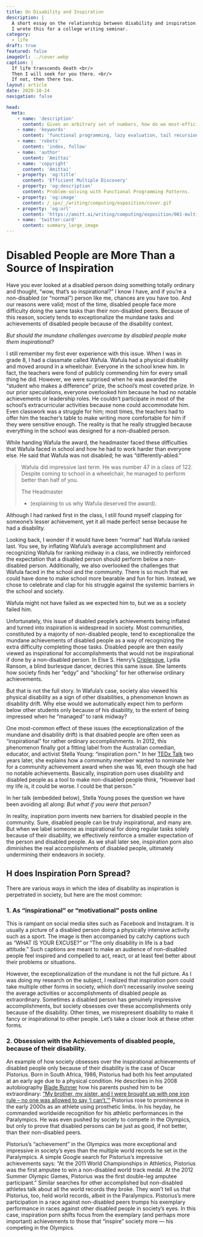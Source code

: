 ```yaml
---
title: On Disability and Inspiration
description: |
  A short essay on the relationship between disability and inspiration.
  I wrote this for a college writing seminar.
category:
  - life
draft: true
featured: false
imageUrl: ../cover.webp
caption: |
  If life transcends death <br/>
  Then I will seek for you there. <br/>
  If not, then there too.
layout: article
date: 2020-10-24
navigation: false

head:
  meta:
    - name: 'description'
      content: Given an arbitrary set of numbers, how do we most-efficiently find their smallest common multiple?
    - name: 'keywords'
      content: 'functional programming, lazy evaluation, tail recursion, generators, haskell, project euler'
    - name: 'robots'
      content: 'index, follow'
    - name: 'author'
      content: 'Amittai'
    - name: 'copyright'
      content: 'Amittai'
    - property: 'og:title'
      content: 'Efficient Multiple Discovery'
    - property: 'og:description'
      content: Problem-solving with Functional Programming Patterns.
    - property: 'og:image'
      content: /_ipx/_/writing/computing/exposition/cover.gif
    - property: 'og:url'
      content: 'https://amitt.ai/writing/computing/exposition/001-multiples-sum'
    - name: 'twitter:card'
      content: summary_large_image
---
```


# Disabled People are More Than a Source of Inspiration

Have you ever looked at a disabled person doing something totally ordinary and thought, “wow, that’s so inspirational?” I know I have, and if you’re a non-disabled (or “normal”) person like me, chances are you have too. And our reasons were valid; most of the time, disabled people face more difficulty doing the same tasks than their non-disabled peers. Because of this reason, society tends to exceptionalize the mundane tasks and achievements of disabled people because of the disability context.

_But should the mundane challenges overcome by disabled people make them inspirational?_

I still remember my first ever experience with this issue. When I was in grade 8, I had a classmate called Wafula. Wafula had a physical disability and moved around in a wheelchair. Everyone in the school knew him. In fact, the teachers were fond of publicly commending him for every small thing he did. However, we were surprised when he was awarded the “student who makes a difference” prize, the school’s most coveted prize. In our prior speculations, everyone overlooked him because he had no notable achievements or leadership roles. He couldn’t participate in most of the school’s extracurricular activities because none could accommodate him. Even classwork was a struggle for him; most times, the teachers had to offer him the teacher’s table to make writing more comfortable for him if they were sensitive enough. The reality is that he really struggled because everything in the school was designed for a non-disabled person.

While handing Wafula the award, the headmaster faced these difficulties that Wafula faced in school and how he had to work harder than everyone else. He said that Wafula was not disabled; he was “differently-abled.”

> Wafula did impressive last term.
> He was number 47 in a class of 122.
> Despite coming to school in a wheelchair, he managed to perform better than half of you.
>
> <quote-author>
>   The Headmaster
>
>   - (explaining to us why Wafula deserved the award).
> </quote-author>

Although I had ranked first in the class, I still found myself clapping for someone’s lesser achievement, yet it all made perfect sense because he had a disability.

Looking back, I wonder if it would have been “normal” had Wafula ranked last. You see, by inflating Wafula’s average accomplishment and recognizing Wafula for ranking midway in a class, we indirectly reinforced the expectation that a disabled person should perform below a non-disabled person. Additionally, we also overlooked the challenges that Wafula faced in the school and the community. There is so much that we could have done to make school more bearable and fun for him. Instead, we chose to celebrate and clap for his struggle against the systemic barriers in the school and society.

Wafula might not have failed as we expected him to, but we as a society failed him.

Unfortunately, this issue of disabled people’s achievements being inflated and turned into inspiration is widespread in society. Most communities, constituted by a majority of non-disabled people, tend to exceptionalize the mundane achievements of disabled people as a way of recognizing the extra difficulty completing those tasks. Disabled people are then easily viewed as inspirational for accomplishments that would not be inspirational if done by a non-disabled person. In Else S. Henry’s [Criplesque](https://www.coursehero.com/file/57995454/Henry-Criplesquepdf/),
Lydia Ransom, a blind burlesque dancer, decries this same issue. She laments how society finds her “edgy” and “shocking” for her otherwise ordinary achievements.

But that is not the full story. In Wafula’s case, society also viewed his physical disability as a sign of other disabilities, a phenomenon known as disability drift. Why else would we automatically expect him to perform below other students only because of his disability, to the extent of being impressed when he “managed” to rank midway?

One most-common effect of these issues (the exceptionalization of the mundane and disability drift) is that disabled people are often seen as “inspirational” for rather ordinary accomplishments. In 2012, this phenomenon finally got a fitting label from the Australian comedian, educator, and activist Stella Young: “inspiration porn.” In her [TEDx Talk](https://www.coursehero.com/file/57995454/Henry-Criplesquepdf/) two years later, she explains how a community member wanted to nominate her for a community achievement award when she was 16, even though she had no notable achievements. Basically, inspiration porn uses disability and disabled people as a tool to make non-disabled people think, “However bad my life is, it could be worse. I could be that person.”

In her talk (embedded below), Stella Young poses the question we have been
avoiding all along: _But what if you were that person?_


In reality, inspiration porn invents new barriers for disabled people in the community. Sure, disabled people can be truly inspirational, and many are. But when we label someone as inspirational for doing regular tasks solely because of their disability, we effectively reinforce a smaller expectation of the person and disabled people. As we shall later see, inspiration porn also diminishes the real accomplishments of disabled people, ultimately undermining their endeavors in society.

## H does Inspiration Porn Spread?
There are various ways in which the idea of disability as inspiration is perpetrated in society, but here are the most common:

### 1. As “inspirational” or “motivational” posts online

This is rampant on social media sites such as Facebook and Instagram. It is usually a picture of a disabled person doing a physically intensive activity such as a sport. The image is then accompanied by catchy captions such as “WHAT IS YOUR EXCUSE?” or “The only disability in life is a bad attitude.” Such captions are meant to make an audience of non-disabled people feel inspired and compelled to act, react, or at least feel better about their problems or situations.

However, the exceptionalization of the mundane is not the full picture. As I was doing my research on the subject, I realized that inspiration porn could take multiple other forms in society, which don’t necessarily involve seeing the average activities or accomplishments of disabled people as extraordinary. Sometimes a disabled person has genuinely impressive accomplishments, but society obsesses over these accomplishments only because of the disability. Other times, we misrepresent disability to make it fancy or inspirational to other people. Let’s take a closer look at these other forms.

### 2. Obsession with the Achievements of disabled people, because of their disability.

An example of how society obsesses over the inspirational achievements of disabled people only because of their disability is the case of Oscar Pistorius. Born in South Africa, 1986, Pistorius had both his feet amputated at an early age due to a physical condition. He describes in his 2008 autobiography
[Blade Runner](https://books.google.co.ke/books/about/Blade_Runner.html?id=bjMIRQAACAAJ&redir_esc=y_) how his parents pushed him to be extraordinary: [“My brother, my sister, and I were brought up with one iron rule – no one was allowed to say
‘I can’t.’”](http://www.biography.com/news/oscar-pistorius-rise-fall-olympics-murder-girlfriend#:%7E:text=In%20January%202004%2C%20mere%20weeks,at%20the%20Paralympics%20in%20September) Pistorius rose to prominence in the early 2000s as an athlete using prosthetic limbs. In his heyday, he commanded worldwide recognition for his athletic performances in the Paralympics. He was even pushed by society to compete in the Olympics, but only to prove that disabled persons can be just as good, if not better, than their non-disabled peers.

Pistorius’s “achievement” in the Olympics was more exceptional and impressive in society’s eyes than the multiple world records he set in the Paralympics. A simple Google search for Pistorius’s impressive achievements says: “At the 2011 World Championships in Athletics, Pistorius was the first amputee to win a non-disabled world track medal. At the 2012 Summer Olympic Games, Pistorius was the first double-leg amputee participant.” Similar searches for other accomplished but non-disabled athletes talk about all the world records they broke. They won’t tell us that Pistorius, too, held world records, albeit in the Paralympics. Pistorius’s mere participation in a race against non-disabled peers trumps his exemplary performance in races against other disabled people in society’s eyes. In this case, inspiration porn shifts focus from the exemplary (and perhaps more important) achievements to those that “inspire” society more — his competing in the Olympics.
